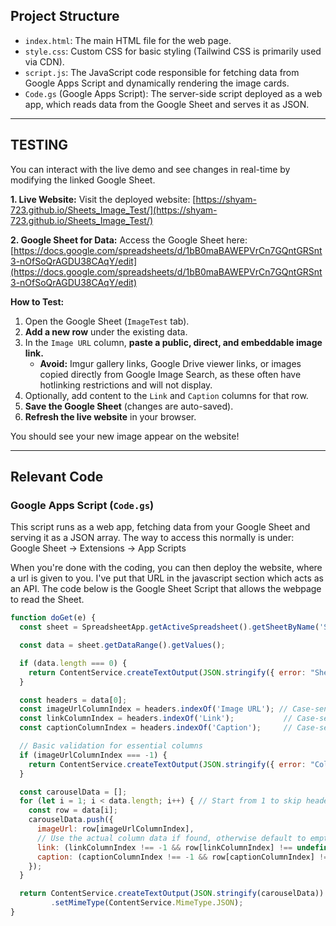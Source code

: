 ## Project Structure

* `index.html`: The main HTML file for the web page.
* `style.css`: Custom CSS for basic styling (Tailwind CSS is primarily used via CDN).
* `script.js`: The JavaScript code responsible for fetching data from Google Apps Script and dynamically rendering the image cards.
* `Code.gs` (Google Apps Script): The server-side script deployed as a web app, which reads data from the Google Sheet and serves it as JSON.

---

## TESTING

You can interact with the live demo and see changes in real-time by modifying the linked Google Sheet.

**1. Live Website:**
Visit the deployed website: [https://shyam-723.github.io/Sheets_Image_Test/](https://shyam-723.github.io/Sheets_Image_Test/)

**2. Google Sheet for Data:**
Access the Google Sheet here: [https://docs.google.com/spreadsheets/d/1bB0maBAWEPVrCn7GQntGRSnt3-nOfSoQrAGDU38CAqY/edit](https://docs.google.com/spreadsheets/d/1bB0maBAWEPVrCn7GQntGRSnt3-nOfSoQrAGDU38CAqY/edit)

**How to Test:**

1.  Open the Google Sheet (`ImageTest` tab).
2.  **Add a new row** under the existing data.
3.  In the `Image URL` column, **paste a public, direct, and embeddable image link.**
    * **Avoid:** Imgur gallery links, Google Drive viewer links, or images copied directly from Google Image Search, as these often have hotlinking restrictions and will not display.
4.  Optionally, add content to the `Link` and `Caption` columns for that row.
5.  **Save the Google Sheet** (changes are auto-saved).
6.  **Refresh the live website** in your browser.

You should see your new image appear on the website!

---

## Relevant Code

### Google Apps Script (`Code.gs`)

This script runs as a web app, fetching data from your Google Sheet and serving it as a JSON array.
The way to access this normally is under:
Google Sheet -> Extensions -> App Scripts

When you're done with the coding, you can then deploy the website, where a url is given to you. I've put that URL in the javascript section which acts as an API. 
The code below is the Google Sheet Script that allows the webpage to read the Sheet.

```javascript
function doGet(e) {
  const sheet = SpreadsheetApp.getActiveSpreadsheet().getSheetByName('Sheet1'); // Ensure this is your correct sheet tab name

  const data = sheet.getDataRange().getValues();

  if (data.length === 0) {
    return ContentService.createTextOutput(JSON.stringify({ error: "Sheet is empty." })).setMimeType(ContentService.MimeType.JSON);
  }

  const headers = data[0];
  const imageUrlColumnIndex = headers.indexOf('Image URL'); // Case-sensitive
  const linkColumnIndex = headers.indexOf('Link');           // Case-sensitive
  const captionColumnIndex = headers.indexOf('Caption');     // Case-sensitive

  // Basic validation for essential columns
  if (imageUrlColumnIndex === -1) {
    return ContentService.createTextOutput(JSON.stringify({ error: "Column 'Image URL' not found in the header row." })).setMimeType(ContentService.MimeType.JSON);
  }

  const carouselData = [];
  for (let i = 1; i < data.length; i++) { // Start from 1 to skip headers
    const row = data[i];
    carouselData.push({
      imageUrl: row[imageUrlColumnIndex],
      // Use the actual column data if found, otherwise default to empty string
      link: (linkColumnIndex !== -1 && row[linkColumnIndex] !== undefined) ? row[linkColumnIndex] : '',
      caption: (captionColumnIndex !== -1 && row[captionColumnIndex] !== undefined) ? row[captionColumnIndex] : ''
    });
  }

  return ContentService.createTextOutput(JSON.stringify(carouselData))
         .setMimeType(ContentService.MimeType.JSON);
}

